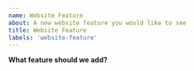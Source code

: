 ```yaml
---
name: Website Feature
about: A new website feature you would like to see
title: Website Feature
labels: 'website-feature'
---
```


**What feature should we add?**
